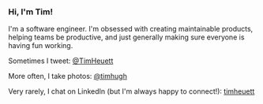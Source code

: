 ### Hi, I'm Tim!

I'm a software engineer. I'm obsessed with creating maintainable products, helping teams be productive, and just generally making sure everyone is having fun working.

Sometimes I tweet: [@TimHeuett](https://twitter.com/TimHeuett)

More often, I take photos: [@timhugh](https://www.instagram.com/timhugh/)

Very rarely, I chat on LinkedIn (but I'm always happy to connect!): [timheuett](https://www.linkedin.com/in/timheuett/)
